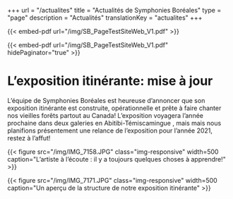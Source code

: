 +++
url =  "/actualites"
title = "Actualités de Symphonies Boréales"
type = "page"
description =  "Actualités"
translationKey = "actualites"
+++



{{< embed-pdf url="/img/SB_PageTestSiteWeb_V1.pdf" >}}

{{< embed-pdf url="/img/SB_PageTestSiteWeb_V1.pdf" hidePaginator="true" >}}

# L’exposition itinérante: mise à jour

L’équipe de Symphonies Boréales est heureuse d’annoncer que son exposition itinérante est construite, opérationnelle et prête à faire chanter nos vieilles forêts partout au Canada! L’exposition voyagera l’année prochaine dans deux galeries en Abitibi-Témiscamingue , mais mais nous planifions présentement une relance de l’exposition pour l’année 2021, restez à l’affut!

{{< figure src="/img/IMG_7158.JPG" class="img-responsive" width=500 caption="L’artiste à l’écoute : il y a toujours quelques choses à apprendre!" >}}


{{< figure src="/img/IMG_7171.JPG" class="img-responsive" width=500 caption="Un aperçu de la structure de notre exposition itinérante" >}}



